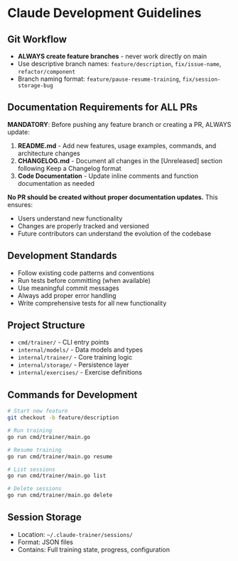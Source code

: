 # Claude Development Guidelines

## Git Workflow
- **ALWAYS create feature branches** - never work directly on main
- Use descriptive branch names: `feature/description`, `fix/issue-name`, `refactor/component`
- Branch naming format: `feature/pause-resume-training`, `fix/session-storage-bug`

## Documentation Requirements for ALL PRs
**MANDATORY**: Before pushing any feature branch or creating a PR, ALWAYS update:

1. **README.md** - Add new features, usage examples, commands, and architecture changes
2. **CHANGELOG.md** - Document all changes in the [Unreleased] section following Keep a Changelog format
3. **Code Documentation** - Update inline comments and function documentation as needed

**No PR should be created without proper documentation updates.** This ensures:
- Users understand new functionality
- Changes are properly tracked and versioned
- Future contributors can understand the evolution of the codebase

## Development Standards
- Follow existing code patterns and conventions
- Run tests before committing (when available)
- Use meaningful commit messages
- Always add proper error handling
- Write comprehensive tests for all new functionality

## Project Structure
- `cmd/trainer/` - CLI entry points
- `internal/models/` - Data models and types
- `internal/trainer/` - Core training logic
- `internal/storage/` - Persistence layer
- `internal/exercises/` - Exercise definitions

## Commands for Development
```bash
# Start new feature
git checkout -b feature/description

# Run training
go run cmd/trainer/main.go

# Resume training
go run cmd/trainer/main.go resume

# List sessions
go run cmd/trainer/main.go list

# Delete sessions
go run cmd/trainer/main.go delete
```

## Session Storage
- Location: `~/.claude-trainer/sessions/`
- Format: JSON files
- Contains: Full training state, progress, configuration
